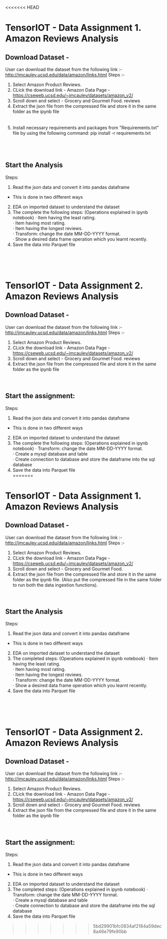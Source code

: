 <<<<<<< HEAD
# TensorIOT - Data Assignment 1. Amazon Reviews Analysis </br>

## Download Dataset - </br>
User can download the dataset from the following link :- http://jmcauley.ucsd.edu/data/amazon/links.html
Steps :-</br>
1) Select Amazon Product Reviews.</br>
2) CLick the download link - Amazon Data Page - <link>https://cseweb.ucsd.edu/~jmcauley/datasets/amazon_v2/</link></br>
3) Scroll down and select - Grocery and Gourmet Food. <link>reviews</link>
4) Extract the json file from the compressed file and store it in the same folder as the ipynb file</br></br></br>
5) Install necessary requirements and packages from "Requirements.txt" file by using the following command: pip install -r requirements.txt</br></br></br></br>
## Start the Analysis</br>
Steps:
1) Read the json data and convert it into pandas dataframe
  - This is done in two different ways
2) EDA on imported dataset to understand the dataset
3) The complete the following steps: (Operations explained in ipynb notebook)
  ·         Item having the least rating.</br>
  ·         Item having most rating.</br>
  ·         Item having the longest reviews.</br>
  ·         Transform: change the date MM-DD-YYYY format.</br>
  ·         Show a desired data frame operation which you learnt recently.</br>
4) Save the data into Parquet file</br>

</br></br></br>

# TensorIOT - Data Assignment 2. Amazon Reviews Analysis </br>
## Download Dataset - </br>
User can download the dataset from the following link :- http://jmcauley.ucsd.edu/data/amazon/links.html
Steps :-</br>
1) Select Amazon Product Reviews.</br>
2) CLick the download link - Amazon Data Page - <link>https://cseweb.ucsd.edu/~jmcauley/datasets/amazon_v2/</link></br>
3) Scroll down and select - Grocery and Gourmet Food. <link>reviews</link>
4) Extract the json file from the compressed file and store it in the same folder as the ipynb file</br></br></br>

## Start the assignment:</br>
Steps:
1) Read the json data and convert it into pandas dataframe
  - This is done in two different ways
2) EDA on imported dataset to understand the dataset
3) The complete the following steps: (Operations explained in ipynb notebook)
  ·         Transform: change the date MM-DD-YYYY format.</br>
  ·         Create a mysql database and table</br>
  ·         Create connection to database and store the dataframe into the sql database</br>
4) Save the data into Parquet file</br>
=======
# TensorIOT - Data Assignment 1. Amazon Reviews Analysis </br>

## Download Dataset - </br>
User can download the dataset from the following link :- http://jmcauley.ucsd.edu/data/amazon/links.html
Steps :-</br>
1) Select Amazon Product Reviews.</br>
2) CLick the download link - Amazon Data Page - <link>https://cseweb.ucsd.edu/~jmcauley/datasets/amazon_v2/</link></br>
3) Scroll down and select - Grocery and Gourmet Food.
4) Extract the json file from the compressed file and store it in the same folder as the ipynb file. (Also put the compressed file in the same folder to run both the data ingestion functions).</br></br></br>

## Start the Analysis</br>
Steps:
1) Read the json data and convert it into pandas dataframe
  - This is done in two different ways
2) EDA on imported dataset to understand the dataset
3) The completed steps: (Operations explained in ipynb notebook)
  ·         Item having the least rating.</br>
  ·         Item having most rating.</br>
  ·         Item having the longest reviews.</br>
  ·         Transform: change the date MM-DD-YYYY format.</br>
  ·         Show a desired data frame operation which you learnt recently.</br>
4) Save the data into Parquet file</br>

</br></br></br>

# TensorIOT - Data Assignment 2. Amazon Reviews Analysis </br>
## Download Dataset - </br>
User can download the dataset from the following link :- http://jmcauley.ucsd.edu/data/amazon/links.html
Steps :-</br>
1) Select Amazon Product Reviews.</br>
2) CLick the download link - Amazon Data Page - <link>https://cseweb.ucsd.edu/~jmcauley/datasets/amazon_v2/</link></br>
3) Scroll down and select - Grocery and Gourmet Food. <link>reviews</link>
4) Extract the json file from the compressed file and store it in the same folder as the ipynb file</br></br></br>

## Start the assignment:</br>
Steps:
1) Read the json data and convert it into pandas dataframe
  - This is done in two different ways
2) EDA on imported dataset to understand the dataset
3) The completed steps: (Operations explained in ipynb notebook)
  ·         Transform: change the date MM-DD-YYYY format.</br>
  ·         Create a mysql database and table</br>
  ·         Create connection to database and store the dataframe into the sql database</br>
4) Save the data into Parquet file</br>
>>>>>>> 5bd29901bfc0834af2184a59dec8a46e79fe90bb
